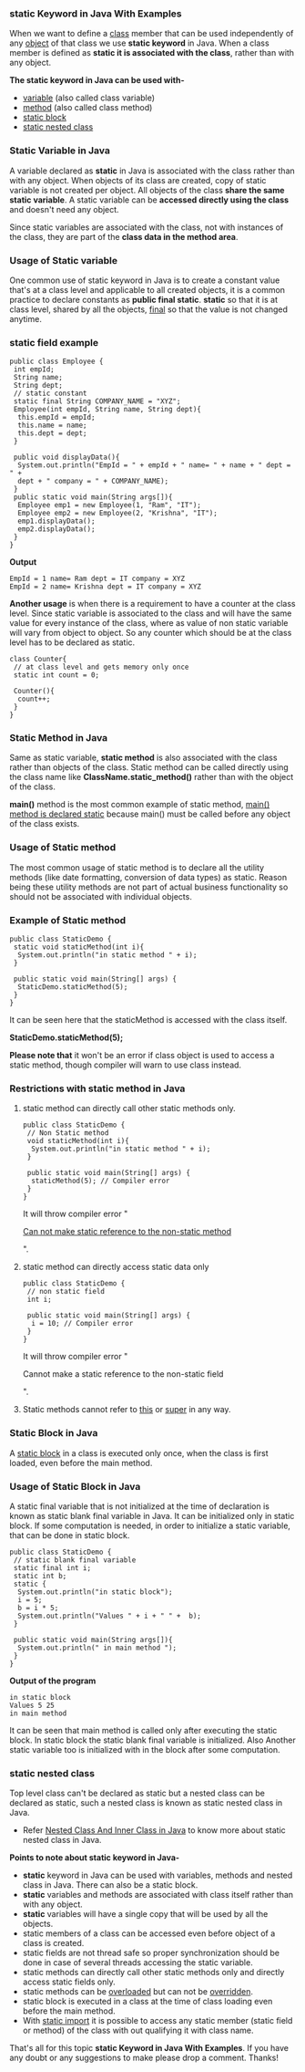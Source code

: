 ### static Keyword in Java With Examples

When we want to define a [class](https://www.netjstech.com/2015/04/class-in-java.html) member that can be used independently of any [object](https://www.netjstech.com/2015/04/object-in-java.html) of that class we use **static keyword** in Java. When a class member is defined as **static it is associated with the class**, rather than with any object.

**The static keyword in Java can be used with-**

- [variable](https://www.netjstech.com/2015/04/static-in-java.html#staticvariable) (also called class variable)
- [method](https://www.netjstech.com/2015/04/static-in-java.html#staticmethod) (also called class method)
- [static block](https://www.netjstech.com/2015/04/static-in-java.html#staticblock)
- [static nested class](https://www.netjstech.com/2015/04/static-in-java.html#staticnested)

### Static Variable in Java

A variable declared as **static** in Java is associated with the class rather than with any object. When objects of its class are created, copy of static variable is not created per object. All objects of the class **share the same static variable**. A static variable can be **accessed directly using the class** and doesn't need any object.

Since static variables are associated with the class, not with instances of the class, they are part of the **class data in the method area**.

### Usage of Static variable

One common use of static keyword in Java is to create a constant value that's at a class level and applicable to all created objects, it is a common practice to declare constants as **public final static**. **static** so that it is at class level, shared by all the objects, [final](https://www.netjstech.com/2015/04/final-in-java.html) so that the value is not changed anytime.

### static field example

```
public class Employee {
 int empId;
 String name;
 String dept;
 // static constant
 static final String COMPANY_NAME = "XYZ";
 Employee(int empId, String name, String dept){
  this.empId = empId;
  this.name = name;
  this.dept = dept;
 }
 
 public void displayData(){
  System.out.println("EmpId = " + empId + " name= " + name + " dept = " + 
  dept + " company = " + COMPANY_NAME);
 }
 public static void main(String args[]){  
  Employee emp1 = new Employee(1, "Ram", "IT");
  Employee emp2 = new Employee(2, "Krishna", "IT");
  emp1.displayData();
  emp2.displayData();
 }
}
```

**Output**

```
EmpId = 1 name= Ram dept = IT company = XYZ
EmpId = 2 name= Krishna dept = IT company = XYZ
```

**Another usage** is when there is a requirement to have a counter at the class level. Since static variable is associated to the class and will have the same value for every instance of the class, where as value of non static variable will vary from object to object. So any counter which should be at the class level has to be declared as static.

```
class Counter{
 // at class level and gets memory only once
 static int count = 0;
 
 Counter(){
  count++;
 }
}
```

### Static Method in Java

Same as static variable, **static method** is also associated with the class rather than objects of the class. Static method can be called directly using the class name like **ClassName.static_method()** rather than with the object of the class.

**main()** method is the most common example of static method, [main() method is declared static](https://www.netjstech.com/2015/04/why-main-method-is-static-in-java.html) because main() must be called before any object of the class exists.

### Usage of Static method

The most common usage of static method is to declare all the utility methods (like date formatting, conversion of data types) as static. Reason being these utility methods are not part of actual business functionality so should not be associated with individual objects.

### Example of Static method

```
public class StaticDemo {
 static void staticMethod(int i){
  System.out.println("in static method " + i);
 }
 
 public static void main(String[] args) {  
  StaticDemo.staticMethod(5);
 }
}
```

It can be seen here that the staticMethod is accessed with the class itself.

**StaticDemo.staticMethod(5);**

**Please note that** it won't be an error if class object is used to access a static method, though compiler will warn to use class instead.

### Restrictions with static method in Java

1. static method can directly call other static methods only.

   ```
   public class StaticDemo {
    // Non Static method
    void staticMethod(int i){
     System.out.println("in static method " + i);
    }
    
    public static void main(String[] args) {  
     staticMethod(5); // Compiler error
    }
   }
   ```

   It will throw compiler error "

   [Can not make static reference to the non-static method](https://www.netjstech.com/2015/06/static-reference-to-non-static-method-field-error.html)

   ".

2. static method can directly access static data only

   ```
   public class StaticDemo {
    // non static field
    int i;
    
    public static void main(String[] args) {  
     i = 10; // Compiler error
    }
   }
   ```

   It will throw compiler error "

   Cannot make a static reference to the non-static field

   ".

3. Static methods cannot refer to [this](https://www.netjstech.com/2015/04/this-in-java.html) or [super](https://www.netjstech.com/2015/04/super-in-java.html) in any way.

### Static Block in Java

A [static block](https://www.netjstech.com/2016/02/static-block-in-java.html) in a class is executed only once, when the class is first loaded, even before the main method.

### Usage of Static Block in Java

A static final variable that is not initialized at the time of declaration is known as static blank final variable in Java. It can be initialized only in static block.
If some computation is needed, in order to initialize a static variable, that can be done in static block.

```
public class StaticDemo {
 // static blank final variable
 static final int i;
 static int b;
 static {
  System.out.println("in static block");
  i = 5;
  b = i * 5;
  System.out.println("Values " + i + " " +  b);
 }
 
 public static void main(String args[]){  
  System.out.println(" in main method ");
 }
}
```

**Output of the program**

```
in static block
Values 5 25
in main method
```

It can be seen that main method is called only after executing the static block. In static block the static blank final variable is initialized. Also Another static variable too is initialized with in the block after some computation.

### static nested class

Top level class can't be declared as static but a nested class can be declared as static, such a nested class is known as static nested class in Java.

- Refer [Nested Class And Inner Class in Java](https://www.netjstech.com/2017/05/nested-class-inner-class-java.html) to know more about static nested class in Java.

**Points to note about static keyword in Java-**

- **static** keyword in Java can be used with variables, methods and nested class in Java. There can also be a static block.
- **static** variables and methods are associated with class itself rather than with any object.
- **static** variables will have a single copy that will be used by all the objects.
- static members of a class can be accessed even before object of a class is created.
- static fields are not thread safe so proper synchronization should be done in case of several threads accessing the static variable.
- static methods can directly call other static methods only and directly access static fields only.
- static methods can be [overloaded](https://www.netjstech.com/2015/04/method-overloading-in-java.html) but can not be [overridden](https://www.netjstech.com/2015/04/method-overriding-in-java.html).
- static block is executed in a class at the time of class loading even before the main method.
- With [static import](https://www.netjstech.com/2015/05/static-import-in-java.html) it is possible to access any static member (static field or method) of the class with out qualifying it with class name.

That's all for this topic **static Keyword in Java With Examples**. If you have any doubt or any suggestions to make please drop a comment. Thanks!